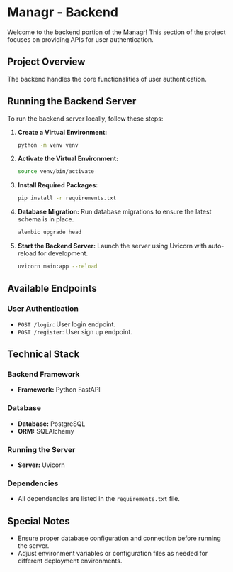 # Managr - Backend

Welcome to the backend portion of the Managr! This section of the project focuses on providing APIs for user authentication.

## Project Overview

The backend handles the core functionalities of user authentication.

## Running the Backend Server

To run the backend server locally, follow these steps:

1. **Create a Virtual Environment:**

   ```bash
   python -m venv venv
   ```

2. **Activate the Virtual Environment:**

   ```bash
   source venv/bin/activate
   ```

3. **Install Required Packages:**

   ```bash
   pip install -r requirements.txt
   ```

4. **Database Migration:**
   Run database migrations to ensure the latest schema is in place.

   ```bash
   alembic upgrade head
   ```

5. **Start the Backend Server:**
   Launch the server using Uvicorn with auto-reload for development.
   ```bash
   uvicorn main:app --reload
   ```

## Available Endpoints

### User Authentication

- `POST /login`: User login endpoint.
- `POST /register`: User sign up endpoint.

## Technical Stack

### Backend Framework

- **Framework:** Python FastAPI

### Database

- **Database:** PostgreSQL
- **ORM:** SQLAlchemy

### Running the Server

- **Server:** Uvicorn

### Dependencies

- All dependencies are listed in the `requirements.txt` file.

## Special Notes

- Ensure proper database configuration and connection before running the server.
- Adjust environment variables or configuration files as needed for different deployment environments.
